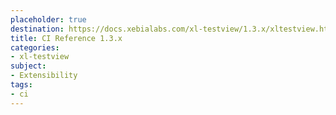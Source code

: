 ```yaml
---
placeholder: true
destination: https://docs.xebialabs.com/xl-testview/1.3.x/xltestview.html
title: CI Reference 1.3.x
categories: 
- xl-testview
subject:
- Extensibility
tags:
- ci
---
```


